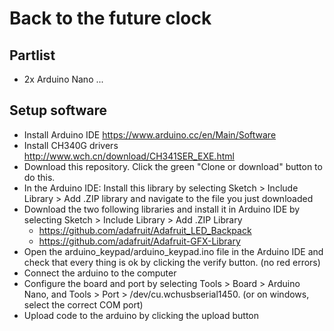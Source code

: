 # Back to the future clock

## Partlist
- 2x Arduino Nano
...

## Setup software
- Install Arduino IDE https://www.arduino.cc/en/Main/Software
- Install CH340G drivers http://www.wch.cn/download/CH341SER_EXE.html
- Download this repository. Click the green "Clone or download" button to do this.
- In the Arduino IDE: Install this library by selecting Sketch > Include Library > Add .ZIP library and navigate to the file you just downloaded
- Download the two following libraries and install it in Arduino IDE by selecting Sketch > Include Library > Add .ZIP Library
  - https://github.com/adafruit/Adafruit_LED_Backpack
  - https://github.com/adafruit/Adafruit-GFX-Library
- Open the arduino_keypad/arduino_keypad.ino file in the Arduino IDE and check that every thing is ok by clicking the verify button. (no red errors)
- Connect the arduino to the computer
- Configure the board and port by selecting Tools > Board > Arduino Nano, and Tools > Port > /dev/cu.wchusbserial1450. (or on windows, select the correct COM port)
- Upload code to the arduino by clicking the upload button
